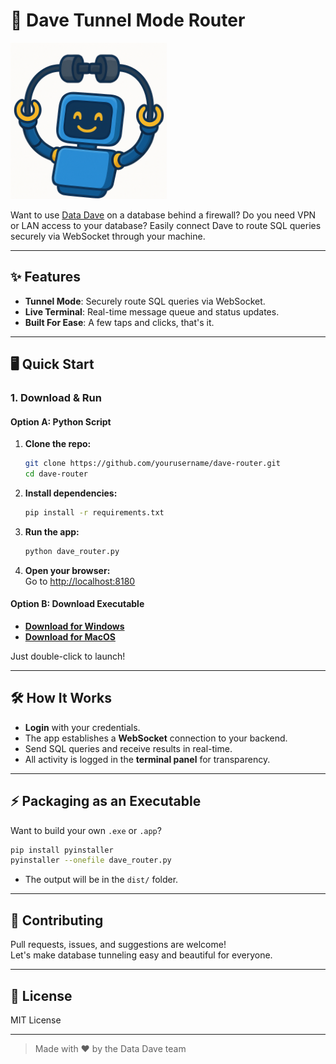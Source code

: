 # 🚀 Dave Tunnel Mode Router

<img src="dave_connected.png" alt="Dave Router Banner" width="250"/>

Want to use [Data Dave](https://data-dave.xyz) on a database behind a firewall? 
Do you need VPN or LAN access to your database? Easily connect Dave to route SQL queries securely via WebSocket through your machine.

---

## ✨ Features

- **Tunnel Mode**: Securely route SQL queries via WebSocket.
- **Live Terminal**: Real-time message queue and status updates.
- **Built For Ease**: A few taps and clicks, that's it. 

---

## 🖥️ Quick Start

### 1. Download & Run

#### Option A: Python Script

1. **Clone the repo:**
   ```bash
   git clone https://github.com/yourusername/dave-router.git
   cd dave-router
   ```

2. **Install dependencies:**
   ```bash
   pip install -r requirements.txt
   ```

3. **Run the app:**
   ```bash
   python dave_router.py
   ```

4. **Open your browser:**  
   Go to [http://localhost:8180](http://localhost:8180)

#### Option B: Download Executable

- **[Download for Windows](https://github.com/yourusername/dave-router/releases/latest/download/dave-router.exe)**
- **[Download for MacOS](https://github.com/yourusername/dave-router/releases/latest/download/dave-router.app)**

Just double-click to launch!

---

## 🛠️ How It Works

- **Login** with your credentials.
- The app establishes a **WebSocket** connection to your backend.
- Send SQL queries and receive results in real-time.
- All activity is logged in the **terminal panel** for transparency.

---

## ⚡ Packaging as an Executable

Want to build your own `.exe` or `.app`?

```bash
pip install pyinstaller
pyinstaller --onefile dave_router.py
```
- The output will be in the `dist/` folder.

---

## 🤝 Contributing

Pull requests, issues, and suggestions are welcome!  
Let's make database tunneling easy and beautiful for everyone.

---

## 📄 License

MIT License

---

> Made with ❤️ by the Data Dave team
